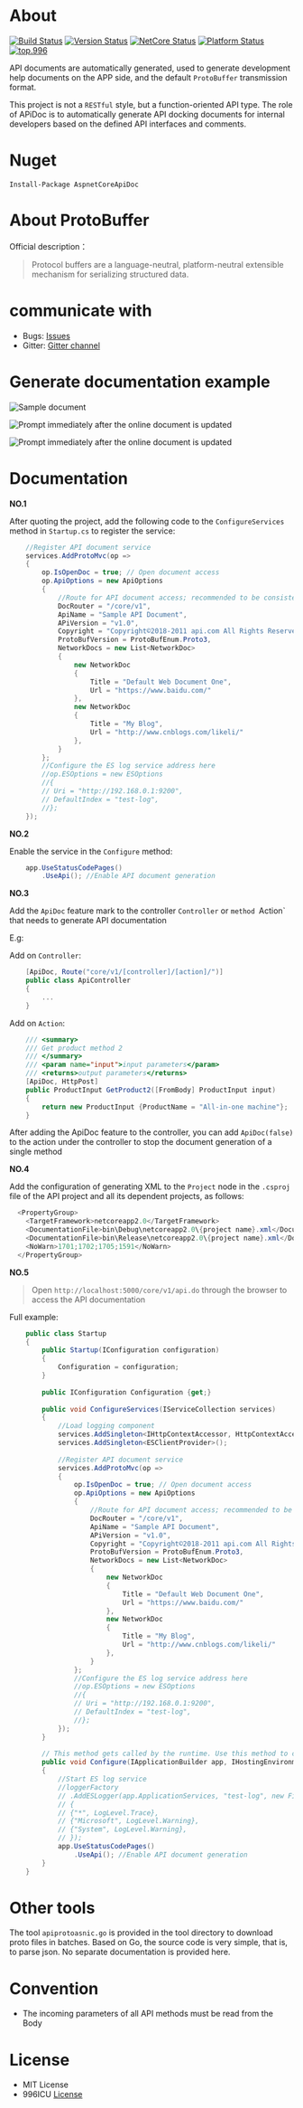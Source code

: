 # About

[![Build Status](https://travis-ci.com/li-keli/AspnetCoreApiDoc.svg?branch=master)](https://travis-ci.com/li-keli/AspnetCoreApiDoc)
[![Version Status](https://img.shields.io/badge/AspnetCoreApiDoc.version-v3.0.2-green.svg)](https://www.nuget.org/packages/AspnetCoreApiDoc)
[![NetCore Status](https://img.shields.io/badge/.Net%20core-v2.2-blue.svg)](https://github.com/li-keli/AspnetCoreApiDoc)
[![Platform Status](https://img.shields.io/badge/platform-windows%20%7C%20macos%20%7C%20linux-lightgrey.svg)](https://github.com/li-keli/AspnetCoreApiDoc)
[![top.996](https://img.shields.io/badge/link-top.996-red.svg)](https://github.com/top996/top.996)

API documents are automatically generated, used to generate development help documents on the APP side, and the default `ProtoBuffer` transmission format.

This project is not a `RESTful` style, but a function-oriented API type. The role of APiDoc is to automatically generate API docking documents for internal developers based on the defined API interfaces and comments.

# Nuget

`Install-Package AspnetCoreApiDoc`

# About ProtoBuffer

Official description：

> Protocol buffers are a language-neutral, platform-neutral extensible mechanism for serializing structured data.

# communicate with

* Bugs: [Issues](https://github.com/li-keli/AspnetCoreApiDoc/issues)
* Gitter: [Gitter channel](https://gitter.im/AspnetCoreApiDoc/AspNetCoreApiDoc)

# Generate documentation example

![Sample document](img/Sample-img.png)

![Prompt immediately after the online document is updated](img/2018-04-11_11.06.png)

![Prompt immediately after the online document is updated](img/2018-04-11_11.07.png)

# Documentation

**NO.1**

After quoting the project, add the following code to the `ConfigureServices` method in `Startup.cs` to register the service:

```c#
    //Register API document service
    services.AddProtoMvc(op =>
    {
        op.IsOpenDoc = true; // Open document access
        op.ApiOptions = new ApiOptions
        {
            //Route for API document access; recommended to be consistent with API address access
            DocRouter = "/core/v1",
            ApiName = "Sample API Document",
            APiVersion = "v1.0",
            Copyright = "Copyright©2018-2011 api.com All Rights Reserved. ",
            ProtoBufVersion = ProtoBufEnum.Proto3,
            NetworkDocs = new List<NetworkDoc>
            {
                new NetworkDoc
                {
                    Title = "Default Web Document One",
                    Url = "https://www.baidu.com/"
                },
                new NetworkDoc
                {
                    Title = "My Blog",
                    Url = "http://www.cnblogs.com/likeli/"
                },
            }
        };
        //Configure the ES log service address here
        //op.ESOptions = new ESOptions
        //{
        // Uri = "http://192.168.0.1:9200",
        // DefaultIndex = "test-log",
        //};
    });
```

**NO.2**

Enable the service in the `Configure` method:

```c#
    app.UseStatusCodePages()
        .UseApi(); //Enable API document generation
```

**NO.3**

Add the `ApiDoc` feature mark to the controller `Controller` or `method `Action` that needs to generate API documentation

E.g:

Add on `Controller`:
```c#
    [ApiDoc, Route("core/v1/[controller]/[action]/")]
    public class ApiController
    {
        ...
    }
```

Add on `Action`:
```c#
    /// <summary>
    /// Get product method 2
    /// </summary>
    /// <param name="input">input parameters</param>
    /// <returns>output parameters</returns>
    [ApiDoc, HttpPost]
    public ProductInput GetProduct2([FromBody] ProductInput input)
    {
        return new ProductInput {ProductName = "All-in-one machine"};
    }
```

After adding the ApiDoc feature to the controller, you can add `ApiDoc(false)` to the action under the controller to stop the document generation of a single method

**NO.4**

Add the configuration of generating XML to the `Project` node in the `.csproj` file of the API project and all its dependent projects, as follows:

```C#
  <PropertyGroup>
    <TargetFramework>netcoreapp2.0</TargetFramework>
    <DocumentationFile>bin\Debug\netcoreapp2.0\{project name}.xml</DocumentationFile>
    <DocumentationFile>bin\Release\netcoreapp2.0\{project name}.xml</DocumentationFile>
    <NoWarn>1701;1702;1705;1591</NoWarn>
  </PropertyGroup>
```

**NO.5**

> Open `http://localhost:5000/core/v1/api.do` through the browser to access the API documentation

Full example:

```c#
    public class Startup
    {
        public Startup(IConfiguration configuration)
        {
            Configuration = configuration;
        }
    
        public IConfiguration Configuration {get;}
    
        public void ConfigureServices(IServiceCollection services)
        {
            //Load logging component
            services.AddSingleton<IHttpContextAccessor, HttpContextAccessor>();
            services.AddSingleton<ESClientProvider>();
    
            //Register API document service
            services.AddProtoMvc(op =>
            {
                op.IsOpenDoc = true; // Open document access
                op.ApiOptions = new ApiOptions
                {
                    //Route for API document access; recommended to be consistent with API address access
                    DocRouter = "/core/v1",
                    ApiName = "Sample API Document",
                    APiVersion = "v1.0",
                    Copyright = "Copyright©2018-2011 api.com All Rights Reserved. ",
                    ProtoBufVersion = ProtoBufEnum.Proto3,
                    NetworkDocs = new List<NetworkDoc>
                    {
                        new NetworkDoc
                        {
                            Title = "Default Web Document One",
                            Url = "https://www.baidu.com/"
                        },
                        new NetworkDoc
                        {
                            Title = "My Blog",
                            Url = "http://www.cnblogs.com/likeli/"
                        },
                    }
                };
                //Configure the ES log service address here
                //op.ESOptions = new ESOptions
                //{
                // Uri = "http://192.168.0.1:9200",
                // DefaultIndex = "test-log",
                //};
            });
        }
    
        // This method gets called by the runtime. Use this method to configure the HTTP request pipeline.
        public void Configure(IApplicationBuilder app, IHostingEnvironment env, ILoggerFactory loggerFactory)
        {
            //Start ES log service
            //loggerFactory
            // .AddESLogger(app.ApplicationServices, "test-log", new FilterLoggerSettings
            // {
            // {"*", LogLevel.Trace},
            // {"Microsoft", LogLevel.Warning},
            // {"System", LogLevel.Warning},
            // });
            app.UseStatusCodePages()
                .UseApi(); //Enable API document generation
        }
    }
```

# Other tools

The tool `apiprotoasnic.go` is provided in the tool directory to download proto files in batches. Based on Go, the source code is very simple, that is, to parse json. No separate documentation is provided here.

# Convention

* The incoming parameters of all API methods must be read from the Body

# License

* MIT License
* 996ICU [License](https://github.com/996icu/996.ICU/blob/master/LICENSE)